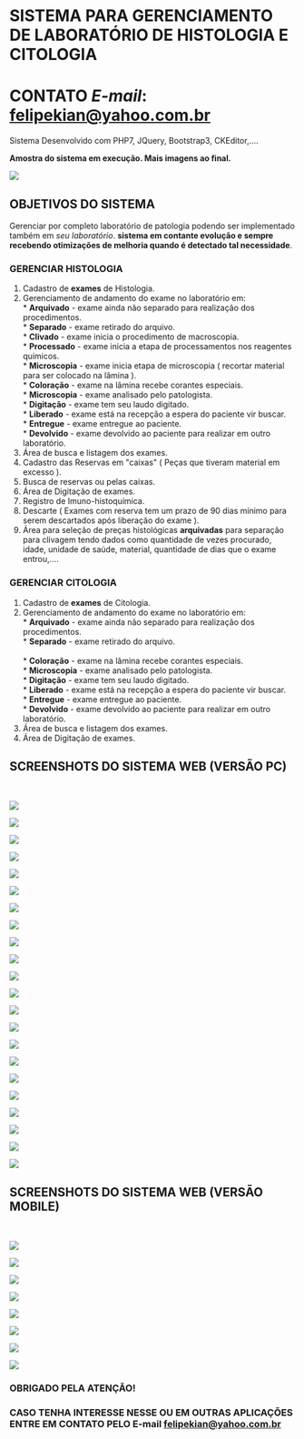 # SISTEMA PARA GERENCIAMENTO DE LABORATÓRIO DE HISTOLOGIA E CITOLOGIA

# CONTATO *E-mail*: felipekian@yahoo.com.br

Sistema Desenvolvido com PHP7, JQuery, Bootstrap3, CKEditor,....

<b>Amostra do sistema em execução. Mais imagens ao final.</b>

![](0.png)

## OBJETIVOS DO SISTEMA

Gerenciar por completo laboratório de patologia podendo ser implementado também em _seu laboratório_. <b>
sistema em contante evolução e sempre recebendo otimizações de melhoria quando é detectado tal necessidade</b>.

### GERENCIAR HISTOLOGIA
  1. Cadastro de <b>exames</b> de Histologia.
  2. Gerenciamento de andamento do exame no laboratório em:<br>
    * <b>Arquivado</b> - exame ainda não separado para realização dos procedimentos.<br>
    * <b>Separado</b> - exame retirado do arquivo.<br>
    * <b>Clivado</b> - exame inicia o procedimento de macroscopia.<br>
    * <b>Processado</b> - exame inicia a etapa de processamentos nos reagentes químicos.<br>
    * <b>Microscopia</b> - exame inicia etapa de microscopia ( recortar material para ser colocado na lâmina ).<br>
    * <b>Coloração</b> - exame na lâmina recebe corantes especiais.<br>
    * <b>Microscopia</b> - exame analisado pelo patologista.<br>
    * <b>Digitação</b> - exame tem seu laudo digitado.<br>
    * <b>Liberado</b> - exame está na recepção a espera do paciente vir buscar.<br>
    * <b>Entregue</b> - exame entregue ao paciente.<br>
    * <b>Devolvido</b> - exame devolvido ao paciente para realizar em outro laboratório.<br>
   3. Área de busca e listagem dos exames.
   4. Cadastro das Reservas em "caixas" ( Peças que tiveram material em excesso ).
   5. Busca de reservas ou pelas caixas.
   6. Área de Digitação de exames.
   7. Registro de Imuno-histoquímica.
   8. Descarte ( Exames com reserva tem um prazo de 90 dias mínimo para serem descartados após liberação do exame ).
   9. Área para seleção de preças histológicas **arquivadas** para separação para clivagem tendo dados como quantidade de vezes procurado, idade, unidade de saúde, material, quantidade de dias que o exame entrou,....
   
   ### GERENCIAR CITOLOGIA
  1. Cadastro de <b>exames</b> de Citologia.
  2. Gerenciamento de andamento do exame no laboratório em:<br>
    * <b>Arquivado</b> - exame ainda não separado para realização dos procedimentos.<br>
    * <b>Separado</b> - exame retirado do arquivo.<br>     
    * <b>Coloração</b> - exame na lâmina recebe corantes especiais.<br>
    * <b>Microscopia</b> - exame analisado pelo patologista.<br>
    * <b>Digitação</b> - exame tem seu laudo digitado.<br>
    * <b>Liberado</b> - exame está na recepção a espera do paciente vir buscar.<br>
    * <b>Entregue</b> - exame entregue ao paciente.<br>
    * <b>Devolvido</b> - exame devolvido ao paciente para realizar em outro laboratório.<br>
   3. Área de busca e listagem dos exames.  
   4. Área de Digitação de exames.
   
   ## SCREENSHOTS DO SISTEMA WEB (VERSÃO PC)
   
   <br>
   
   ![](0.png)   
   
   ![](1.png)   
   
   ![](2.png)   
   
   ![](3.png)   
   
   ![](4.png)   
   
   ![](5.png)   
   
   ![](6.png)   
   
   ![](7.png)   
   
   ![](8.png)   
   
   ![](9.png)   
   
   ![](10.png)   
   
   ![](11.png)   
   
   ![](12.png)   
   
   ![](13.png)   
   
   ![](14.png)   
   
   ![](15.png)   
   
   ![](16.png)   
   
   ![](17.png)   
   
   ![](18.png)   
   
   ![](19.png)   
   
   ![](20.png)   
   
   ![](21.png)
  
## SCREENSHOTS DO SISTEMA WEB (VERSÃO MOBILE)

  <br>

  ![](login.png)
  
  ![](home.png)
  
  ![](cadastro.png)
 
  ![](area_citologia.png)
  
  ![](andamento.png)
  
  ![](lista_citologia.png)
  
  ![](grafico1.png)
  
  ![](grafico2.png)
   
### OBRIGADO PELA ATENÇÃO!

### CASO TENHA INTERESSE NESSE OU EM OUTRAS APLICAÇÕES ENTRE EM CONTATO PELO E-mail <b>felipekian@yahoo.com.br</b>
